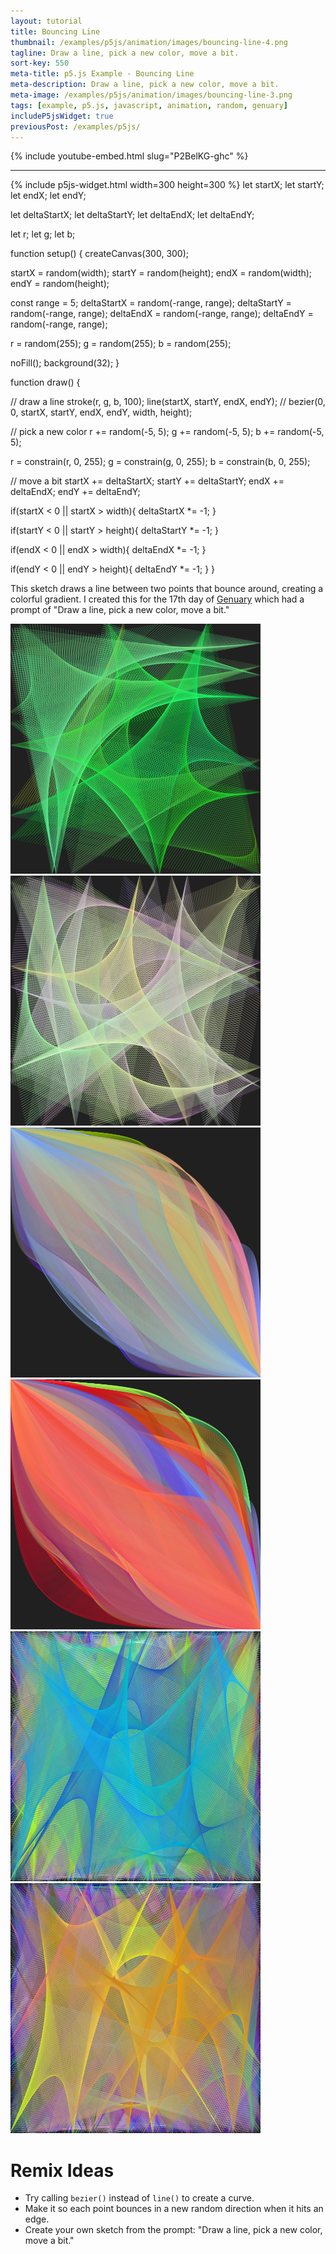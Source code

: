 ```yaml
---
layout: tutorial
title: Bouncing Line
thumbnail: /examples/p5js/animation/images/bouncing-line-4.png
tagline: Draw a line, pick a new color, move a bit.
sort-key: 550
meta-title: p5.js Example - Bouncing Line
meta-description: Draw a line, pick a new color, move a bit.
meta-image: /examples/p5js/animation/images/bouncing-line-3.png
tags: [example, p5.js, javascript, animation, random, genuary]
includeP5jsWidget: true
previousPost: /examples/p5js/
---
```


{% include youtube-embed.html slug="P2BelKG-ghc" %}

---

{% include p5js-widget.html width=300 height=300 %}
let startX;
let startY;
let endX;
let endY;

let deltaStartX;
let deltaStartY;
let deltaEndX;
let deltaEndY;

let r;
let g;
let b;

function setup() {
  createCanvas(300, 300);
  
  startX = random(width);
  startY = random(height);
  endX = random(width);
  endY = random(height);
  
  const range = 5;
  deltaStartX = random(-range, range);
  deltaStartY = random(-range, range);
  deltaEndX = random(-range, range);
  deltaEndY = random(-range, range);
  
  r = random(255);
  g = random(255);
  b = random(255);
  
  noFill();
  background(32);
}

function draw() {
  
  // draw a line
  stroke(r, g, b, 100);
  line(startX, startY, endX, endY);
  // bezier(0, 0, startX, startY, endX, endY, width, height);
  
  // pick a new color
  r += random(-5, 5);
  g += random(-5, 5);
  b += random(-5, 5);
  
  r = constrain(r, 0, 255);
  g = constrain(g, 0, 255);
  b = constrain(b, 0, 255);
  
  // move a bit
  startX += deltaStartX;
  startY += deltaStartY;
  endX += deltaEndX;
  endY += deltaEndY;
  
  if(startX < 0 || startX > width){
    deltaStartX *= -1;
  }
  
  if(startY < 0 || startY > height){
    deltaStartY *= -1;
  }
  
  if(endX < 0 || endX > width){
    deltaEndX *= -1;
  }
  
  if(endY < 0 || endY > height){
    deltaEndY *= -1;
  }
}
</script>

This sketch draws a line between two points that bounce around, creating a colorful gradient. I created this for the 17th day of [Genuary](https://genuary2021.github.io/prompts#jan17) which had a prompt of "Draw a line, pick a new color, move a bit."

![bouncing line](/examples/p5js/animation/images/bouncing-line-1.png)
![bouncing line](/examples/p5js/animation/images/bouncing-line-2.png)
![bouncing curve](/examples/p5js/animation/images/bouncing-line-5.png)
![bouncing curve](/examples/p5js/animation/images/bouncing-line-6.png)
![bouncing line](/examples/p5js/animation/images/bouncing-line-7.png)
![bouncing line](/examples/p5js/animation/images/bouncing-line-8.png)

# Remix Ideas

- Try calling `bezier()` instead of `line()` to create a curve.
- Make it so each point bounces in a new random direction when it hits an edge.
- Create your own sketch from the prompt: "Draw a line, pick a new color, move a bit."